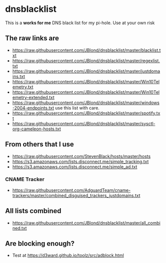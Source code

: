 # dnsblacklist

This is a **works for me** DNS black list for my pi-hole. Use at your own risk


## The raw links are

- https://raw.githubusercontent.com/JBlond/dnsblacklist/master/blacklist.txt
- https://raw.githubusercontent.com/JBlond/dnsblacklist/master/regexlist.txt
- https://raw.githubusercontent.com/JBlond/dnsblacklist/master/justdomains.txt
- https://raw.githubusercontent.com/JBlond/dnsblacklist/master/Win10Telemetry.txt
- https://raw.githubusercontent.com/JBlond/dnsblacklist/master/Win10Telemetry-extended.txt
- https://raw.githubusercontent.com/JBlond/dnsblacklist/master/windows-2004-endpoints.txt use this list with care.
- https://raw.githubusercontent.com/JBlond/dnsblacklist/master/spotify.txt
- https://raw.githubusercontent.com/JBlond/dnsblacklist/master/sysctl-org-cameleon-hosts.txt

## From others that I use

- https://raw.githubusercontent.com/StevenBlack/hosts/master/hosts
- https://s3.amazonaws.com/lists.disconnect.me/simple_tracking.txt
- https://s3.amazonaws.com/lists.disconnect.me/simple_ad.txt

### CNAME Tracker
- https://raw.githubusercontent.com/AdguardTeam/cname-trackers/master/combined_disguised_trackers_justdomains.txt

## All lists combined

- https://raw.githubusercontent.com/JBlond/dnsblacklist/master/all_combined.txt

## Are blocking enough?

- Test at https://d3ward.github.io/toolz/src/adblock.html
